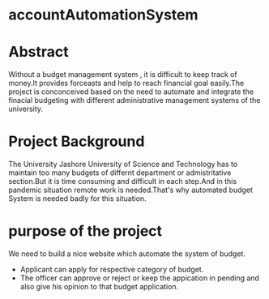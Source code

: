 # accountAutomationSystem

# Abstract
Without a budget management system , it is difficult to keep track of money.It provides forceasts and help to reach financial goal easily.The project is conconceived based on the need to automate and integrate the finacial budgeting with different administrative management systems of the university.

# Project Background
The University Jashore University of Science and Technology has to maintain too many budgets of differnt department or admistritative section.But it is time consuming and difficult in each step.And in this pandemic situation remote work is needed.That's why automated budget System is needed badly for this situation.

# purpose of the project
We need to build a nice website which automate the system of budget.

* Applicant can apply for respective category of budget.
* The officer can approve or reject or keep the appication in pending and also give his opinion to that budget application.
